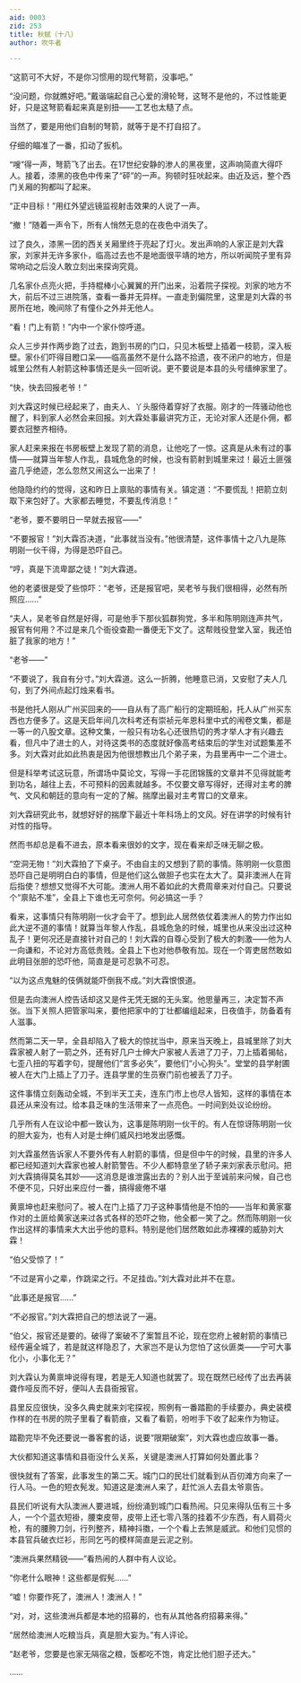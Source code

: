 ```yaml
---
aid: 0003
zid: 253
title: 秋赋（十八）
author: 吹牛者

---
```




  “这箭可不大好，不是你习惯用的现代弩箭，没事吧。”

  “没问题，你就瞧好吧。”戴谐端起自己心爱的滑轮弩，这弩不是他的，不过性能更好，只是这弩箭看起来真是别扭——工艺也太糙了点。

  当然了，要是用他们自制的弩箭，就等于是不打自招了。

  仔细的瞄准了一番，扣动了扳机。

  “嗖”得一声，弩箭飞了出去。在17世纪安静的渗人的黑夜里，这声响简直大得吓人。接着，漆黑的夜色中传来了“砰”的一声。狗顿时狂吠起来。由近及远，整个西门关厢的狗都叫了起来。

  “正中目标！”用红外望远镜监视射击效果的人说了一声。

  “撤！”随着一声令下，所有人悄然无息的在夜色中消失了。

  过了良久，漆黑一团的西关关厢里终于亮起了灯火。发出声响的人家正是刘大霖家，刘家并无许多家仆，临高过去也不是地面很平靖的地方，所以听闻院子里有异常响动之后没人敢立刻出来探询究竟。

  几名家仆点亮火把，手持棍棒小心翼翼的开门出来，沿着院子探视。刘家的地方不大，前后不过三进院落，查看一番并无异样。一直走到偏院里，这里是刘大霖的书房所在地，晚间除了有僮仆之外并无他人。

  “看！门上有箭！”内中一个家仆惊呼道。

  众人三步并作两步跑了过去，跑到书房的门口，只见木板壁上插着一枝箭，深入板壁。家仆们吓得目瞪口呆——临高虽然不是什么路不拾遗，夜不闭户的地方，但是城里公然有人射箭这种事情还是头一回听说。更不要说是本县的头号缙绅家里了。

  “快，快去回报老爷！”

  刘大霖这时候已经起来了，由夫人、丫头服侍着穿好了衣服。刚才的一阵骚动他也醒了，料到家人必然会来回报。刘大霖处事最讲究方正，无论对家人还是仆佣，都要衣冠整齐相待。

  家人赶来来报在书房板壁上发现了箭的消息，让他吃了一惊。这真是从未有过的事情——就算当年黎人作乱，县城危急的时候，也没有箭射到城里来过！最近土匪强盗几乎绝迹，怎么忽然又闹这么一出来了！

  他隐隐约约的觉得，这和昨日上禀贴的事情有关。镇定道：“不要慌乱！把箭立刻取下来包好了。大家都去睡觉，不要乱传消息！”

  “老爷，要不要明日一早就去报官——”

  “不要报官！”刘大霖否决道，“此事就当没有。”他很清楚，这件事情十之八九是陈明刚一伙干得，为得是恐吓自己。

  “哼，真是下流卑鄙之徒！”刘大霖道。

  他的老婆很是受了些惊吓：“老爷，还是报官吧，吴老爷与我们很相得，必然有所照应……”

  “夫人，吴老爷自然是好得，可是他手下那伙狐群狗党，多半和陈明刚连声共气，报官有何用？不过是来几个衙役查勘一番便无下文了。这帮贱役登堂入室，我还怕脏了我家的地方！”

  “老爷——”

  “不要说了，我自有分寸。”刘大霖道。这么一折腾，他睡意已消，又安慰了夫人几句，到了外间点起灯烛来看书。

  书是他托人刚从广州买回来的——自从有了高广船行的定期班船，托人从广州买东西也方便多了。这是天启年间几次科考还有崇祯元年恩科里中式的闱卷文集，都是一等一的八股文章。这种文集，一般只有功名心还很热切的秀才举人才有兴趣去看，但凡中了进士的人，对待这类书的态度就好像高考结束后的学生对试题集差不多。刘大霖对此如此热衷是因为他很想教出几个弟子来，为县里再中一二个进士。

  但是科举考试这玩意，所谓场中莫论文，写得一手花团锦簇的文章并不见得就能考到功名，越往上去，不可预料的因素就越多。不仅要文章写得好，还得对主考的脾气、文风和朝廷的意向有一定的了解。揣摩出最对主考胃口的文章来。

  刘大霖研究此书，就想好好的揣摩下最近十年科场上的文风。好在讲学的时候有针对性的指导。

  然而书却总是看不进去，原本看来很妙的文字，现在看来却乏味无聊之极。

  “空洞无物！”刘大霖拍了下桌子。不由自主的又想到了箭的事情。陈明刚一伙意图恐吓自己是明明白白的事情，但是他们这么做胆子也实在太大了。莫非澳洲人在背后指使？想想又觉得不大可能。澳洲人用不着如此的大费周章来对付自己。只要说个“禀贴不准”，全县上下谁也无可奈何。何必搞这一手？

  看来，这事情只有陈明刚一伙才会干了。想到此人居然依仗着澳洲人的势力作出如此大逆不道的事情！就算当年黎人作乱，县城危急的时候，城里也从来没出过这种乱子！更何况还是直接针对自己的！刘大霖的自尊心受到了极大的刺激——他为人一向谦和，不论对方高低贵贱。全县上下也对他恭敬有加。现在一个胥吏居然敢如此明目张胆的恐吓他，简直是是可忍孰不可忍。

  “以为这点鬼魅的伎俩就能吓倒我不成。”刘大霖恨恨道。

  但是去向澳洲人控告话却这又是件无凭无据的无头案。他思量再三，决定暂不声张。当下关照人把管家叫来，要他把家中的丁壮都编组起来，日夜值手，防备着有人滋事。

  然而第二天一早，全县却陷入了极大的惊扰当中，原来当天晚上，县城里除了刘大霖家被人射了一箭之外，还有好几户士绅大户家被人丢进了刀子，刀上插着揭帖，七歪八扭的写着字句，提醒他们“言多必失”，要他们“小心狗头”。堂堂的县学射圃被人在大门上插上了刀子。连县学里的生员寮门前也被丢了刀子。

  这件事情立刻轰动全城，不到半天工夫，连东门市上也尽人皆知，这样的事情在本县还从来没有过。给本县乏味的生活带来了一点亮色。一时间到处议论纷纷。

  几乎所有人在议论中都一致认为，这事是陈明刚一伙干的。有人在惊讶陈明刚一伙的胆大妄为，也有人对是士绅们威风扫地发出感慨。

  刘大霖虽然告诉家人不要外传有人射箭的事情，但是但中午的时候，县里的许多人都已经知道刘大霖家也被人射箭警告。不少人都特意坐了轿子来刘家表示慰问。把刘大霖搞得莫名其妙——这消息是谁泄露出去的？别人出于至诚前来问候，自己也不便不见，只好出来应付一番，搞得疲倦不堪

  黄禀坤也赶来慰问了。被人在门上插了刀子这种事情他是不怕的——当年和黄家寨作对的土匪给黄家送来过各式各样的恐吓之物，他全都一笑了之。然而陈明刚一伙作出这样的事情来大大出乎他的意料。特别是他们居然敢如此赤裸裸的威胁刘大霖！

  “伯父受惊了！”

  “不过是宵小之辈，作跳梁之行。不足挂齿。”刘大霖对此并不在意。

  “此事还是报官……”

  “不必报官。”刘大霖把自己的想法说了一遍。

  “伯父，报官还是要的。破得了案破不了案暂且不论，现在您府上被射箭的事情已经传遍全城了，若是就这样隐忍了，大家岂不是认为您怕了这伙匪类——宁可大事化小，小事化无？”

  刘大霖认为黄禀坤说得有理，若是无人知道也就罢了。现在既然已经传了出去再装聋作哑反而不好，便叫人去县衙报官。

  县里反应很快，没多久典史就来刘宅探视，照例有一番踏勘的手续要办，典史装模作样的在书房的院子里看了看箭痕，又看了看箭，吩咐手下收了起来作为物证。

  踏勘完毕不免还要说一番客套的话，说要“限期破案”，刘大霖也虚应故事一番。

  大伙都知道这事情和县衙没什么关系，关键是澳洲人打算如何处置此事？

  很快就有了答案，此事发生的第二天。城门口的民壮们就看到从百仞滩方向来了一行人马。一色的短衣髡发。知道这是澳洲人来了，赶忙派人去县太爷禀告。

  县民们听说有大队澳洲人要进城，纷纷涌到城门口看热闹。只见来得队伍有三十多人，一个个蓝衣短褂，腰束皮带，皮带上还七零八落的挂着不少东西，有人肩荷火枪，有的腰胯刀剑，行列整齐，精神抖擞，一个个看上去煞是威武。和他们见惯的本县官兵破衣烂衫，形同乞丐的模样简直是云泥之别。

  “澳洲兵果然精锐——”看热闹的人群中有人议论。

  “你老什么眼神！这些都是假髡……”

  “嘘！你要作死了，澳洲人！澳洲人！”

  “对，对，这些澳洲兵都是本地的招募的，也有从其他各府招募来得。”

  “居然给澳洲人吃粮当兵，真是胆大妄为。”有人评论。

  “赵老爷，您要是也家无隔宿之粮，饭都吃不饱，肯定比他们胆子还大。”

  ……



